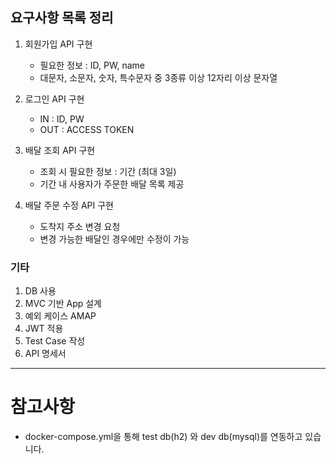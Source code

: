 ## 요구사항 목록 정리

1. 회원가입 API 구현
   - 필요한 정보 : ID, PW, name
   - 대문자, 소문자, 숫자, 특수문자 중 3종류 이상 12자리 이상 문자열

2. 로그인 API 구현
   - IN : ID, PW
   - OUT : ACCESS TOKEN

3. 배달 조회 API 구현
   - 조회 시 필요한 정보 : 기간 (최대 3일)
   - 기간 내 사용자가 주문한 배달 목록 제공

4. 배달 주문 수정 API 구현
   - 도착지 주소 변경 요청
   - 변경 가능한 배달인 경우에만 수정이 가능

### 기타

1. DB 사용
2. MVC 기반 App 설계
3. 예외 케이스 AMAP
4. JWT 적용
5. Test Case 작성
6. API 명세서

---

# 참고사항

- docker-compose.yml을 통해 test db(h2) 와 dev db(mysql)를 연동하고 있습니다.
